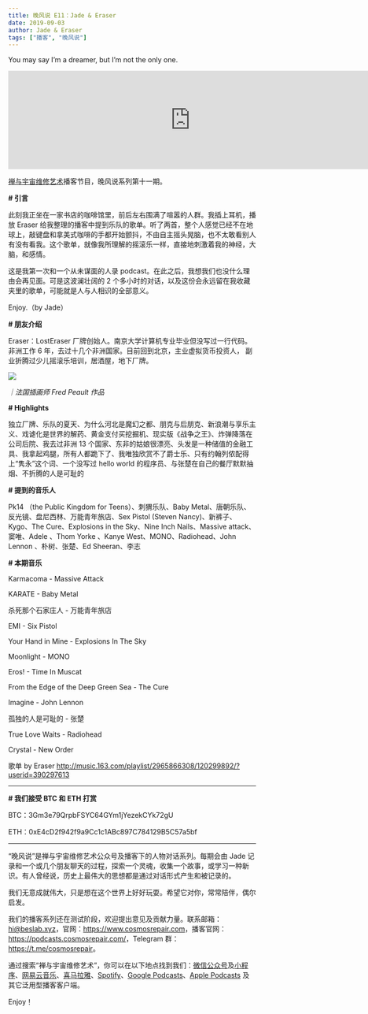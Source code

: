 ```yaml
---
title: 晚风说 E11：Jade & Eraser
date: 2019-09-03
author: Jade & Eraser
tags: ["播客", "晚风说"]
---
```


You may say I’m a dreamer, but I’m not the only one.

<!--more-->

<iframe src="https://fireside.fm/player/v2/trfV16OE+Bv_amKBG?theme=dark" width="740" height="200" frameborder="0" scrolling="no"></iframe>

[禅与宇宙维修艺术](https://www.cosmosrepair.com)播客节目，晚风说系列第十一期。

**# 引言**

此刻我正坐在一家书店的咖啡馆里，前后左右围满了喧嚣的人群。我插上耳机，播放 Eraser 给我整理的播客中提到乐队的歌单。听了两首，整个人感觉已经不在地球上，敲键盘和拿美式咖啡的手都开始颤抖，不由自主摇头晃脑，也不太敢看别人有没有看我。这个歌单，就像我所理解的摇滚乐一样，直接地刺激着我的神经，大脑，和感情。

这是我第一次和一个从未谋面的人录 podcast。在此之后，我想我们也没什么理由会再见面。可是这波澜壮阔的 2 个多小时的对话，以及这份会永远留在我收藏夹里的歌单，可能就是人与人相识的全部意义。

Enjoy.（by Jade）

**# 朋友介绍** 

Eraser：LostEraser 厂牌创始人。南京大学计算机专业毕业但没写过一行代码。非洲工作 6 年，去过十几个非洲国家。目前回到北京，主业虚拟货币投资人， 副业折腾过少儿摇滚乐培训，居酒屋，地下厂牌。

![](https://tva1.sinaimg.cn/large/006y8mN6ly1g6m48yvtbnj30u00u041b.jpg)

*｜法国插画师 Fred Peault 作品*

 **# Highlights**

独立厂牌、乐队的夏天、为什么河北是魔幻之都、朋克与后朋克、新浪潮与享乐主义、戏谑化是世界的解药、黄金支付买挖掘机、现实版《战争之王》、炸弹降落在公司后院、我去过非洲 13 个国家、东非的姑娘很漂亮、头发是一种储值的金融工具、我拿起鸡腿，所有人都跪下了、我唯独欣赏不了爵士乐、只有约翰列侬配得上“隽永”这个词、一个没写过 hello world 的程序员、与张楚在自己的餐厅默默抽烟、不折腾的人是可耻的

**# 提到的音乐人**

Pk14 （the Public Kingdom for Teens）、刺猬乐队、Baby Metal、唐朝乐队、反光镜、盘尼西林、万能青年旅店、Sex Pistol (Steven Nancy)、新裤子、Kygo、The Cure、Explosions in the Sky、Nine Inch Nails、Massive attack、窦唯、Adele 、Thom Yorke 、Kanye West、MONO、Radiohead、John Lennon 、朴树、张楚、Ed Sheeran、李志

**# 本期音乐**

Karmacoma - Massive Attack

KARATE - Baby Metal

杀死那个石家庄人 - 万能青年旅店

EMI - Six Pistol 

Your Hand in Mine - Explosions In The Sky

Moonlight - MONO

Eros! - Time In Muscat

From the Edge of the Deep Green Sea  - The Cure

Imagine - John Lennon

孤独的人是可耻的 - 张楚

True Love Waits - Radiohead 

Crystal - New Order

歌单 by Eraser  <http://music.163.com/playlist/2965866308/120299892/?userid=390297613>

- - - - - 

**# 我们接受 BTC 和 ETH 打赏**

BTC：3Gm3e79QrpbFSYC64GYm1jYezekCYk72gU

ETH：0xE4cD2f942f9a9Cc1c1ABc897C784129B5C57a5bf

- - - - - 

“晚风说”是禅与宇宙维修艺术公众号及播客下的人物对话系列。每期会由 Jade 记录和一个或几个朋友聊天的过程，探索一个灵魂，收集一个故事，或学习一种新识。有人曾经说，历史上最伟大的思想都是通过对话形式产生和被记录的。

我们无意成就伟大，只是想在这个世界上好好玩耍。希望它对你，常常陪伴，偶尔启发。

我们的播客系列还在测试阶段，欢迎提出意见及贡献力量。联系邮箱：<hi@beslab.xyz>，官网：<https://www.cosmosrepair.com>，播客官网：<https://podcasts.cosmosrepair.com/>，Telegram 群：<https://t.me/cosmosrepair>。

通过搜索“禅与宇宙维修艺术”，你可以在以下地点找到我们：[微信公众号](https://cosmosrepair-1257028016.cos.ap-beijing.myqcloud.com/2019-08-04-qrcode_for_gh_9a7e409c3696_430.jpg)及[小程序](https://cosmosrepair-1257028016.cos.ap-beijing.myqcloud.com/2019-08-04-gh_ec0187a9be05_430.jpg)、[网易云音乐](https://music.163.com/#/djradio?id=793651380)、[喜马拉雅](https://www.ximalaya.com/zhubo/182662946/)、[Spotify](https://open.spotify.com/show/5SfJxMPMoqbGc2zG8ouiuD?si=QcavW9VXQiKTkTuBuWU8nA)、[Google Podcasts](https://podcasts.google.com/?feed=aHR0cHM6Ly9wb2RjYXN0cy5jb3Ntb3NyZXBhaXIuY29tL3Jzcw%3D%3D)、[Apple Podcasts](https://podcasts.apple.com/podcast/id1475254987) 及其它泛用型播客客户端。

Enjoy！